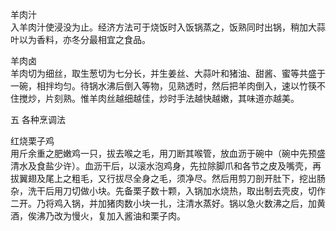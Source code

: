 羊肉汁  
入羊肉汁使浸没为止。经济方法可于烧饭时入饭锅蒸之，饭熟同时出锅，稍加大蒜叶以为香料，亦冬分最相宜之食品。

羊肉卤  
羊肉切为细丝，取生葱切为七分长，并生姜丝、大蒜叶和猪油、甜酱、蜜等共盛于一碗，相拌均匀。待锅水沸后倒入等物，见熟透时，然后把羊肉倒入，速以竹筷不住搅炒，片刻熟。惟羊肉丝越细越佳，炒时手法越快越嫩，其味道亦越美。

五 各种烹调法

红烧栗子鸡  
用斤余重之肥嫩鸡一只，拔去喉之毛，用刀断其喉管，放血沥于碗中（碗中先预盛清水及食盐少许）。血沥干后，以滚水泡鸡身，先拉除脚爪和各节之皮及嘴壳，再拔翼翅及尾上之粗毛，又行拔尽全身之毛，须净尽。然后用剪刀剖开肚下，挖出肠杂，洗干后用刀切做小块。先备栗子数十颗，入锅加水烧热，取出制去壳皮，切作二开。乃将鸡入锅，并加猪肉数小块一扎，注清水蒸好。锅以急火数沸之后，加黄酒，俟沸乃改为慢火，复加入酱油和栗子肉。